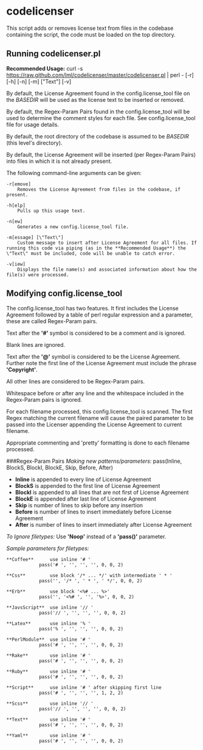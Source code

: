 codelicenser
============

This script adds or removes license text from files in the codebase containing the script, the code must be loaded on the top directory.

Running codelicenser.pl
-----------------------

**Recommended Usage:**
	curl -s https://raw.github.com/lml/codelicenser/master/codelicenser.pl | perl - [-r] [-h] [-n] [-m] [\"Text\"] [-v]

By default, the License Agreement found in the config.license_tool file on the *BASEDIR* will be used as the license text to be inserted or removed.

By default, the Regex-Param Pairs found in the config.license_tool will be used to determine the comment styles for each file. See config.license_tool file for usage details.

By default, the root directory of the codebase is assumed to be *BASEDIR* (this level's directory).

By default, the License Agreement will be inserted (per Regex-Param Pairs) into files in which it is not already present.

The following command-line arguments can be given:

    -r[emove]
        Removes the License Agreement from files in the codebase, if present.

    -h[elp]
    	Pulls up this usage text.

    -n[ew]
    	Generates a new config.license_tool file.

    -m[essage] [\"Text\"]
    	Custom message to insert after License Agreement for all files. If running this code via piping (as in the **Recommended Usage**) the \"Text\" must be included, code will be unable to catch error.

    -v[iew]
    	Displays the file name(s) and associated information about how the file(s) were processed.

Modifying config.license_tool
-----------------------------

The config.license_tool has two features. It first includes the License Agreement followed by a table of perl regular expression and a parameter, these are called Regex-Param pairs.

Text after the **'#'** symbol is considered to be a comment and is ignored.

Blank lines are ignored.

Text after the **'@'** symbol is considered to be the License Agreement. Further note the first line of the License Agreement must include the phrase **'Copyright'**.

All other lines are considered to be Regex-Param pairs.

Whitespace before or after any line and the whitespace included in the Regex-Param pairs is ignored.

For each filename processed, this config.license_tool is scanned. The first Regex matching the current filename will cause the paired parameter to be passed into the Licenser appending the License Agreement to current filename.

Appropriate commenting and 'pretty' formatting is done to each filename processed.

###Regex-Param Pairs
*Making new patterns/parameters:*
		pass(Inline, BlockS, BlockI, BlockE, Skip, Before, After)
	
+ **Inline** is appended to every line of License Agreement
+ **BlockS** is appended to the first line of License Agreement
+ **BlockI** is appended to all lines that are not first of License Agreement
+ **BlockE** is appended after last line of License Agreement
+ **Skip** is number of lines to skip before any insertion
+ **Before** is number of lines to insert immediately before License Agreement
+ **After** is number of lines to insert immediately after License Agreement

*To Ignore filetypes:*
Use **'Noop'** instead of a **'pass()'** parameter.

*Sample parameters for filetypes:*
	
	**Coffee**		use inline '# '
				pass('# ', '', '', '', 0, 0, 2)

	**Css**			use block '/* ... */' with intermediate ' * '
				pass('', '/* ', ' * ', ' */', 0, 0, 2)

	**Erb**			use block '<%# ... %>'
				pass('', '<%# ', '', '%>', 0, 0, 2)

	**JavsScript**	use inline '// '
				pass('// ', '', '', '', 0, 0, 2)

	**Latex**		use inline '% '
				pass('% ', '', '', '', 0, 0, 2)

	**PerlModule**	use inline '# '
				pass('# ', '', '', '', 0, 0, 2)

	**Rake**		use inline '# '
				pass('# ', '', '', '', 0, 0, 2)

	**Ruby**		use inline '# '
				pass('# ', '', '', '', 0, 0, 2)

	**Script**		use inline '# ' after skipping first line
				pass('# ', '', '', '', 1, 2, 2)

	**Scss**		use inline '// '
				pass('// ', '', '', '', 0, 0, 2)

	**Text**		use inline '# '
				pass('# ', '', '', '', 0, 0, 2)

	**Yaml**		use inline '# '
				pass('# ', '', '', '', 0, 0, 2)